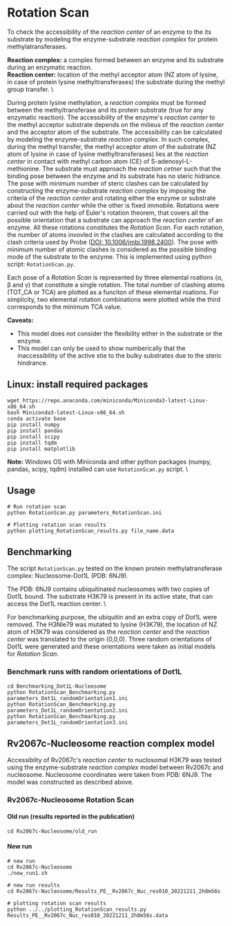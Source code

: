 # **Rotation Scan**

To check the accessibility of the *reaction center* of an enzyme to the its substrate by modeling the enzyme-substrate *reaction complex* for protein methylatransferases.

**Reaction complex:** a complex formed between an enzyme and its substrate during an enzymatic reaction. \
**Reaction center:** location of the methyl acceptor atom (NZ atom of lysine, in case of protein lysine methyltransferases) the substrate during the methyl group transfer. \

During protein lysine methylation, a *reaction complex* must be formed between the methyltransferase and its protein substrate (true for any enzymatic reaction).  The accessibility of the enzyme's *reaction center* to the methyl acceptor substrate depends on the milieus of the *reaction center* and the acceptor atom of the substrate. The accessibility can be calculated by modeling the enzyme-substrate *reaction complex*. In such complex, during the methyl transfer, the methyl acceptor atom of the substrate (NZ atom of lysine in case of lysine methyltransferases) lies at the *reaction center* in contact with methyl carbon atom (CE) of S-adenosyl-L-methionine. The substrate must approach the *reaction cetner* such that the binding pose between the enzyme and its substrate has no steric hidrance. The pose with minimum number of steric clashes can be calculated by constructing the enzyme-substrate *reaction complex* by imposing the criteria of the *reaction center* and rotating either the enzyme or substrate about the *reaction center* while the other is fixed immobile. Rotations were carried out with the help of Euler's rotation theorem, that covers all the possible orientation that a substrate can approach the *reaction center* of an enzyme. All these rotations constitutes the *Rotation Scan*. For each rotation, the number of atoms invovled in the clashes are calculated according to the clash criteria used by Probe ([DOI: 10.1006/jmbi.1998.2400](https://www.sciencedirect.com/science/article/pii/S0022283698924007?via%3Dihub)). The pose with minimum number of atomic clashes is considered as the possible binding mode of the substrate to the enzyme. This is implemented using python script: `RotationScan.py`.

Each pose of a *Rotation Scan* is represented by three elemental roations (α, β and γ) that constitute a single rotation. The total number of clashing atoms (TOT_CA or TCA) are plotted as a funciton of these elemental roations. For simplicity, two elemental rotation combinations were plotted while the third corresponds to the minimum TCA value.

**Caveats:**
* This model does not consider the flexibility either in the substrate or the enzyme.
* This model can only be used to show numberically that the inaccessibility of the active stie to the bulky substrates due to the steric hindrance.

## **Linux: install required packages**

```
wget https://repo.anaconda.com/miniconda/Miniconda3-latest-Linux-x86_64.sh
bash Miniconda3-latest-Linux-x86_64.sh 
conda activate base
pip install numpy
pip install pandas
pip install scipy
pip install tqdm
pip install matplotlib
```
**Note:** Windows OS with Miniconda and other python packages (numpy, pandas, scipy, tqdm) installed can use `RotationScan.py` script. \

## **Usage**
```
# Run rotation scan
python RotationScan.py parameters_RotationScan.ini

# Plotting rotation scan results
python plotting_RotationScan_results.py file_name.data
```

## **Benchmarking**

The script `RotationScan.py` tested on the known protein methylatransferase complex: Nucleosome-Dot1L (PDB: 6NJ9). 

The PDB: 6NJ9 contains ubiquitinated nucleosomes with two copies of Dot1L bound.
The substrate H3K79 is present in its active state, that can access the Dot1L reaction center. \

For benchmarking purpose, the ubiquitin and an extra copy of Dot1L were removed.
The H3Nle79 was mutated to lysine (H3K79), the location of NZ atom of H3K79 was considered as the *reaction center* and the *reaction center* was translated to the origin (0,0,0). Three random orientations of Dot1L were generated and these orientations were taken as initial models for *Rotation Scan*.

### **Benchmark runs with random orientations of Dot1L**

```
cd Benchmarking_Dot1L-Nucleosome
python RotationScan_Benchmarking.py parameters_Dot1L_randomOrientation1.ini
python RotationScan_Benchmarking.py parameters_Dot1L_randomOrientation2.ini
python RotationScan_Benchmarking.py parameters_Dot1L_randomOrientation3.ini
```
## **Rv2067c-Nucleosome reaction complex model**

Accessiblity of Rv2067c's *reaction center* to nuclosomal H3K79 was tested using the enzyme-substrate *reaction complex* model between Rv2067c and nucleosome. Nucleosome coordinates were taken from PDB: 6NJ9. The model was constructed as described above.

### **Rv2067c-Nucleosome Rotation Scan**
#### **Old run (results reported in the publication)**

```
cd Rv2067c-Nucleosome/old_run

```
#### **New run**
```
# new run 
cd Rv2067c-Nucleosome
./new_run1.sh

# new run results
cd Rv2067c-Nucleosome/Results_PE__Rv2067c_Nuc_res010_20221211_2h8m56s

# plotting rotation scan results
python ../../plotting_RotationScan_results.py Results_PE__Rv2067c_Nuc_res010_20221211_2h8m56s.data
```

